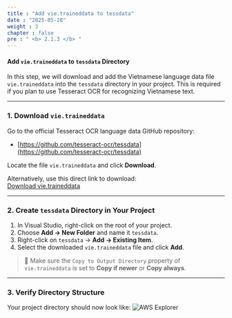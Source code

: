```yaml
---
title : "Add vie.traineddata to tessdata"
date : "2025-05-28"
weight : 3
chapter : false
pre : " <b> 2.1.3 </b> "
---
```


#### Add `vie.traineddata` to `tessdata` Directory

In this step, we will download and add the Vietnamese language data file `vie.traineddata` into the `tessdata` directory in your project. This is required if you plan to use Tesseract OCR for recognizing Vietnamese text.

---

### 1. Download `vie.traineddata`

Go to the official Tesseract OCR language data GitHub repository:

- [https://github.com/tesseract-ocr/tessdata](https://github.com/tesseract-ocr/tessdata)

Locate the file `vie.traineddata` and click **Download**.

Alternatively, use this direct link to download:  
[Download vie.traineddata](https://github.com/tesseract-ocr/tessdata/raw/main/vie.traineddata)

---

### 2. Create `tessdata` Directory in Your Project

1. In Visual Studio, right-click on the root of your project.
2. Choose **Add → New Folder** and name it `tessdata`.
3. Right-click on `tessdata` → **Add → Existing Item**.
4. Select the downloaded `vie.traineddata` file and click **Add**.

> 📌 Make sure the `Copy to Output Directory` property of `vie.traineddata` is set to **Copy if newer** or **Copy always**.

---

### 3. Verify Directory Structure

Your project directory should now look like:
![AWS Explorer](/images/2.prerequisite/anh5.png)
